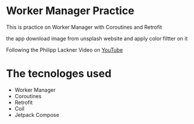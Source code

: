 # Worker Manager Practice
This is practice on Worker Manager with Coroutines and Retrofit 

the app download image from unsplash website and apply color filtter on it 

Following the Philipp Lackner Video on [YouTube](https://www.youtube.com/watch?v=Psc2xyutE2U)

# The tecnologes used
- Worker Manager 
- Coroutines
- Retrofit
- Coil
- Jetpack Compose 
